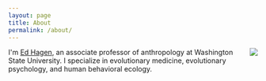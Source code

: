 ```yaml
---
layout: page
title: About
permalink: /about/
---
```


<img style="float: right" src="../images/ed_hagen.jpg">

I'm [Ed Hagen](http://anthro.vancouver.wsu.edu/faculty/hagen/), an associate professor of anthropology at Washington State University. I specialize in evolutionary medicine, evolutionary psychology, and human behavioral ecology.
